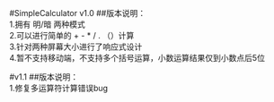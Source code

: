 #SimpleCalculator v1.0 
##版本说明：  
​    1.拥有 明/暗 两种模式  
​    2.可以进行简单的 + - * / . （）计算  
​    3.针对两种屏幕大小进行了响应式设计  
​    4.暂不支持移动端，不支持多个括号运算，小数运算结果仅到小数点后5位  

#v1.1
##版本说明：  
​    1.修复多运算符计算错误bug